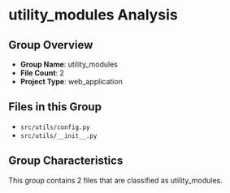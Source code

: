 # utility_modules Analysis

## Group Overview
- **Group Name**: utility_modules
- **File Count**: 2
- **Project Type**: web_application

## Files in this Group
- `src/utils/config.py`
- `src/utils/__init__.py`

## Group Characteristics
This group contains 2 files that are classified as utility_modules.
